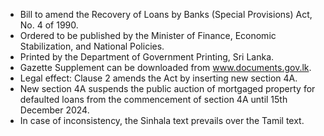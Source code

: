 - Bill to amend the Recovery of Loans by Banks (Special Provisions) Act, No. 4 of 1990.
- Ordered to be published by the Minister of Finance, Economic Stabilization, and National Policies.
- Printed by the Department of Government Printing, Sri Lanka.
- Gazette Supplement can be downloaded from www.documents.gov.lk.
- Legal effect: Clause 2 amends the Act by inserting new section 4A.
- New section 4A suspends the public auction of mortgaged property for defaulted loans from the commencement of section 4A until 15th December 2024.
- In case of inconsistency, the Sinhala text prevails over the Tamil text.
